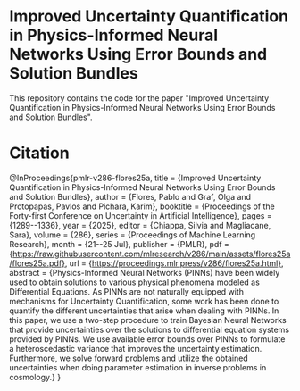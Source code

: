 # Improved Uncertainty Quantification in Physics-Informed Neural Networks Using Error Bounds and Solution Bundles

This repository contains the code for the paper "Improved Uncertainty Quantification in Physics-Informed Neural Networks Using Error Bounds and Solution Bundles".

# Citation

@InProceedings{pmlr-v286-flores25a,
  title = 	 {Improved Uncertainty Quantification in Physics-Informed Neural Networks Using Error Bounds and Solution Bundles},
  author =       {Flores, Pablo and Graf, Olga and Protopapas, Pavlos and Pichara, Karim},
  booktitle = 	 {Proceedings of the Forty-first Conference on Uncertainty in Artificial Intelligence},
  pages = 	 {1289--1336},
  year = 	 {2025},
  editor = 	 {Chiappa, Silvia and Magliacane, Sara},
  volume = 	 {286},
  series = 	 {Proceedings of Machine Learning Research},
  month = 	 {21--25 Jul},
  publisher =    {PMLR},
  pdf = 	 {https://raw.githubusercontent.com/mlresearch/v286/main/assets/flores25a/flores25a.pdf},
  url = 	 {https://proceedings.mlr.press/v286/flores25a.html},
  abstract = 	 {Physics-Informed Neural Networks (PINNs) have been widely used to obtain solutions to various physical phenomena modeled as Differential Equations. As PINNs are not naturally equipped with mechanisms for Uncertainty Quantification, some work has been done to quantify the different uncertainties that arise when dealing with PINNs. In this paper, we use a two-step procedure to train Bayesian Neural Networks that provide uncertainties over the solutions to differential equation systems provided by PINNs. We use available error bounds over PINNs to formulate a heteroscedastic variance that improves the uncertainty estimation. Furthermore, we solve forward problems and utilize the obtained uncertainties when doing parameter estimation in inverse problems in cosmology.}
}

